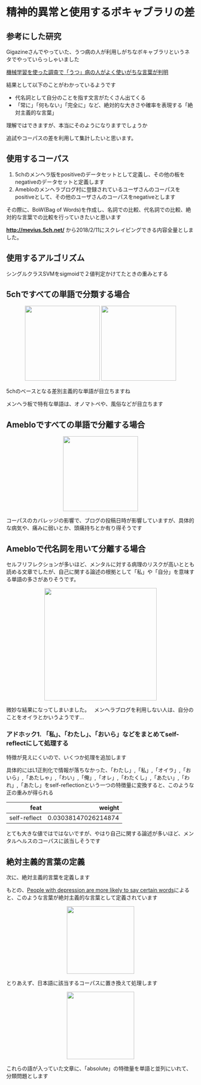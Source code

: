 
# 精神的異常と使用するボキャブラリの差  

## 参考にした研究  
Gigazineさんでやっていた、うつ病の人が利用しがちなボキャブラリというネタでやっていらっしゃいました  
  
[機械学習を使った調査で「うつ」病の人がよく使いがちな言葉が判明](https://gigazine.net/news/20180209-depression-use-language/)  

結果として以下のことがわかっているようです  

- 代名詞として自分のことを指す文言がたくさん出てくる  
- 「常に」「何もない」「完全に」など、絶対的な大きさや確率を表現する「絶対主義的な言葉」  

理解ではできますが、本当にそのようになりますでしょうか　　

追試やコーパスの差を利用して集計したいと思います。　　

## 使用するコーパス 
1. 5chのメンヘラ版をpositiveのデータセットとして定義し、その他の板をnegativeのデータセットと定義します
2. Amebloのメンヘラブログ村に登録されているユーザさんのコーパスをpositiveとして、その他のユーザさんのコーパスをnegativeとします

その際に、BoW(Bag of Words)を作成し、名詞での比較、代名詞での比較、絶対的な言葉での比較を行っていきたいと思います  

**http://mevius.5ch.net/** から2018/2/11にスクレイピングできる内容全量としました。  

## 使用するアルゴリズム
シングルクラスSVMをsigmoidで２値判定かけてたときの重みとする  

## 5chですべての単語で分類する場合  
<p align="center">
  <img width="200px" src="https://user-images.githubusercontent.com/4949982/36071983-15c10dea-0f5b-11e8-8225-f8e8d82d08bf.png"> 
  <img width="200px" src="https://user-images.githubusercontent.com/4949982/36071997-44ac0164-0f5b-11e8-8487-0ac085257bcb.png"> 
</p>

5chのベースとなる差別主義的な単語が目立ちますね  

メンヘラ板で特有な単語は、オノマトペや、風俗などが目立ちます  

## Amebloですべての単語で分離する場合
<p align="center">
  <img width="200px" src="https://user-images.githubusercontent.com/4949982/36337929-971aabce-13e5-11e8-9ca2-b6afbf31c899.png"> 
</p>
コーパスのカバレッジの影響で、ブログの投稿日時が影響していますが、具体的な病気や、痛みに弱いとか、頭痛持ちとか有り得そうです  

## Amebloで代名詞を用いて分離する場合

セルフリフレクションが多いほど、メンタルに対する病理のリスクが高いととも読める文章でしたが、自己に関する論述の根拠として「私」や「自分」を意味する単語の多さがありそうです。  
<p align="center">
  <img width="300px" src="https://user-images.githubusercontent.com/4949982/36338121-2166a270-13ea-11e8-95ba-c0aca9ed7896.png"> 
</p>

微妙な結果になってしまいました。  
メンヘラブログを利用しない人は、自分のことをオイラとかいうようです... 

### アドホック1. 「私」、「わたし」、「おいら」などをまとめてself-reflectにして処理する  
特徴が見えにくいので、いくつか処理を追加します  

具体的にはL1正則化で情報が落ちなかった、「わたし」,「私」,「オイラ」,「おいら」,「あたしゃ」,「わい」,「俺」,「オレ」,「わたくし」,「あたい」,「われ」,「あたし」をself-reflectionという一つの特徴量に変換すると、このような正の重みが得られる  

|feat|weight|
|--:|--:|
| self-reflect | 0.03038147026214874 |

とても大きな値ではではないですが、やはり自己に関する論述が多いほど、メンタルヘルスのコーパスに該当しそうです  

## 絶対主義的言葉の定義
次に、絶対主義的言葉を定義します  

もとの、[People with depression are more likely to say certain words](https://qz.com/1198671/depression-warning-signs-pay-attention-to-the-words-they-use/)によると、このような言葉が絶対主義的な言葉として定義されています  

<p align="center">
  <img width="180px" src="https://user-images.githubusercontent.com/4949982/36338537-539b9c18-13f5-11e8-9978-d43f015d3313.png">
</p>

とりあえず、日本語に該当するコーパスに置き換えて処理します  
<p align="center">
  <img width="180px" src="https://user-images.githubusercontent.com/4949982/36338560-2d85366e-13f6-11e8-924c-687807dd4b9e.png">
</p>
これらの語が入っていた文章に、「absolute」の特徴量を単語と並列にいれて、分類問題とします
